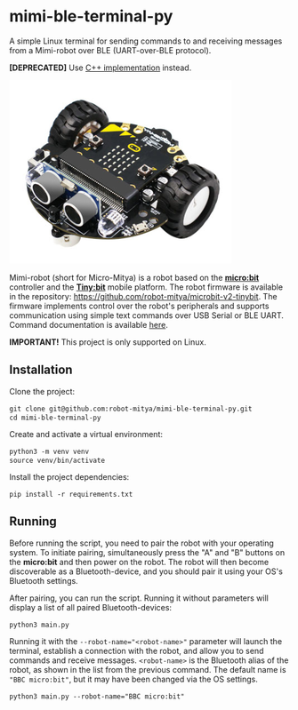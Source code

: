 # mimi-ble-terminal-py  
A simple Linux terminal for sending commands to and receiving messages from a Mimi-robot over BLE (UART-over-BLE protocol).

**[DEPRECATED]** Use [C++ implementation](https://github.com/robot-mitya/mimi-ble-terminal) instead.

![Tiny:bit mobile platform](images/tinybit.jpg)

Mimi-robot (short for Micro-Mitya) is a robot based on the [**micro:bit**](https://microbit.org/) controller and the [**Tiny:bit**](https://www.yahboom.net/study/Tiny:bit) mobile platform.
The robot firmware is available in the repository: https://github.com/robot-mitya/microbit-v2-tinybit.
The firmware implements control over the robot's peripherals and supports communication using simple text commands over USB Serial or BLE UART.
Command documentation is available [here](https://github.com/robot-mitya/microbit-v2-tinybit/tree/master/source#readme).

**IMPORTANT!** This project is only supported on Linux.

## Installation

Clone the project:

```commandline
git clone git@github.com:robot-mitya/mimi-ble-terminal-py.git
cd mimi-ble-terminal-py
```

Create and activate a virtual environment:

```commandline
python3 -m venv venv
source venv/bin/activate
```

Install the project dependencies:

```commandline
pip install -r requirements.txt
```

## Running

Before running the script, you need to pair the robot with your operating system.
To initiate pairing, simultaneously press the "A" and "B" buttons on the **micro:bit** and then power on the robot.
The robot will then become discoverable as a Bluetooth-device, and you should pair it using your OS's Bluetooth settings.

After pairing, you can run the script. Running it without parameters will display a list of all paired Bluetooth-devices:

```commandline
python3 main.py
```

Running it with the `--robot-name="<robot-name>"` parameter will launch the terminal, establish a connection with the robot, and allow you to send commands and receive messages.
`<robot-name>` is the Bluetooth alias of the robot, as shown in the list from the previous command.
The default name is `"BBC micro:bit"`, but it may have been changed via the OS settings.

```commandline
python3 main.py --robot-name="BBC micro:bit"
```